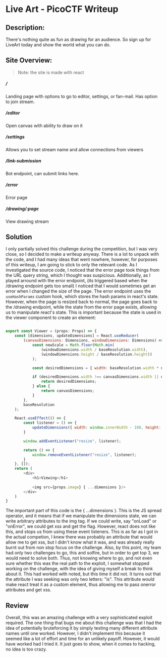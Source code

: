 # Live Art - PicoCTF Writeup

## Description:

There's nothing quite as fun as drawing for an audience. So sign up for LiveArt today and show the world what you can do.

## Site Overview:

> Note: the site is made with react

##### /

Landing page with options to go to editor, settings, or fan-mail. Has option to join stream.

##### /editor

Open canvas with ability to draw on it

##### /settings

Allows you to set stream name and allow connections from viewers

##### /link-submission

Bot endpoint, can submit links here. 

##### /error

Error page

##### /drawing/:page

View drawing stream

## Solution

I only partially solved this challenge during the competition, but I was very close, so I decided to make a writeup anyway. There is a lot to unpack with the code, and I had many ideas that went nowhere, however, for purposes of this writeup, I am going to stick to only the relevant code. As I investigated the source code, I noticed that the error page took things from the URL query string, which I thought was suspicious. Additionally, as I played arround with the error endpoint, (its triggered based when the /drawing endpoint gets too small) I noticed that I would sometimes get an error when I changed the size of the page. The error endpoint uses the ```useHashParams``` custom hook, which stores the hash params in react's state. However, when the page is resized back to normal, the page goes back to the /drawing endpoint, while the state from the error page exists, allowing us to manipulate react's state. This is important because the state is used in the viewer component to create an element:

```javascript

export const Viewer = (props: Props) => {
    const [dimensions, updateDimensions] = React.useReducer(
        (canvasDimensions: Dimensions, windowDimensions: Dimensions) => {
            const newScale = Math.floor(Math.min(
                (windowDimensions.width / baseResolution.width),
                (windowDimensions.height / baseResolution.height))
            );

            const desiredDimensions = { width: baseResolution.width * newScale, height: baseResolution.height * newScale };

            if (desiredDimensions.width !== canvasDimensions.width || desiredDimensions.height !== canvasDimensions.height) {
                return desiredDimensions;
            } else {
                return canvasDimensions;
            }
        },
        baseResolution
    );

    React.useEffect(() => {
        const listener = () => {
            updateDimensions({ width: window.innerWidth - 100, height: window.innerHeight - 200 });
        }

        window.addEventListener("resize", listener);

        return () => {
            window.removeEventListener("resize", listener);
        }
    }, []);
    return (
        <div>
            <h1>Viewing</h1>
            
            <img src={props.image} { ...dimensions }/>
        </div>
    )
}

```

The important part of this code is the { ...dimensions }. This is the JS spread operator, and it means that if we manipulate the dimensions state, we can write arbitrary attributes to the img tag. If we could write, say "onLoad" or "onError", we could get xss and get the flag. However, react does not like this, and stops us from using these event listeners. This is as far as I got in the actual competion, I knew there was probably an attribute that would allow me to get xss, but I didn't know what it was, and was already really burnt out from non stop focus on the challenge. Also, by this point, my team had only two challenges to go, this and solfire, but in order to get top 3, we would need to solve both. Thus, not knowing where to go, and not even sure whether this was the real path to the exploit, I somewhat stopped working on the challenge, with the idea of giving myself a break to think about it. This had worked with noted, but this time it did not. It turns out that the attribute I was seeking was only two letters: "is". This attribute would make react treat it as a custom element, thus allowing me to pass onerror attributes and get xss. 

## Review

Overall, this was an amazing challenge with a very sophisticated exploit required. The one thing that bugs me about this challenge was that I had the idea of potentially bruteforcing it by simply testing many different attribute names until one worked. However, I didn't implement this because it seemed like a lot of effort and time for an unlikely payoff. However, it would have worked had I tried it. It just goes to show, when it comes to hacking, no idea is too crazy. 